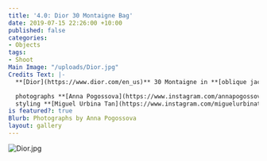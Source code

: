 ```yaml
---
title: '4.0: Dior 30 Montaigne Bag'
date: 2019-07-15 22:26:00 +10:00
published: false
categories:
- Objects
tags:
- Shoot
Main Image: "/uploads/Dior.jpg"
Credits Text: |-
  **[Dior](https://www.dior.com/en_us)** 30 Montaigne in **[oblique jacquard canvas](https://www.dior.com/en_us/products/couture-M9203UTZQ_M928_TU-30-montaigne-dior-oblique-bag)**, **[pale pink](https://www.dior.com/en_us/products/couture-M9203UMOS_M46E_TU-30-montaigne-calfskin-bag)**, **[Sienna](https://www.dior.com/en_us/products/couture-M9203UMOS_M257_TU-30-montaigne-calfskin-bag)**

  photographs **[Anna Pogossova](https://www.instagram.com/annapogossova/)** at **[B&A](https://www.instagram.com/barepsau/)**
  styling **[Miguel Urbina Tan](https://www.instagram.com/miguelurbinatan/)**
is featured?: true
Blurb: Photographs by Anna Pogossova
layout: gallery
---
```


![Dior.jpg](/uploads/Dior.jpg)